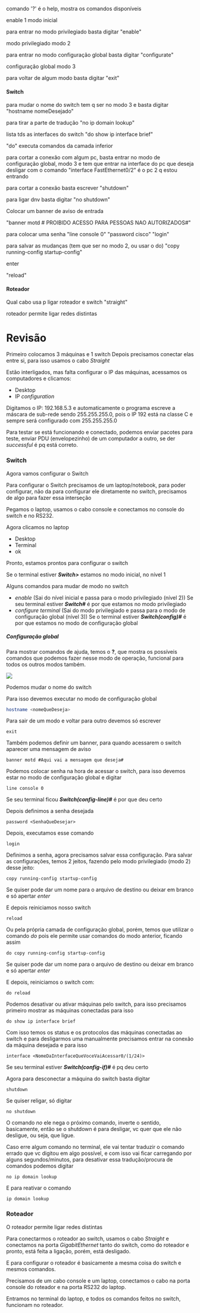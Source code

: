 comando '?' é o help, mostra os comandos disponíveis

enable 1 modo inicial

para entrar no modo privilegiado basta digitar "enable"

modo privilegiado modo 2

para entrar no modo configuração global basta digitar "configurate"

configuração global modo 3

para voltar de algum modo basta digitar "exit"
#### Switch

para mudar o nome do switch tem q ser no modo 3 e basta digitar "hostname nomeDesejado"

para tirar a parte de tradução
"no ip domain lookup"

lista tds as interfaces do switch
"do show ip interface brief"

"do" executa comandos da camada inferior

para cortar a conexão com algum pc, basta entrar no modo de configuração global, modo 3 e tem que entrar na interface do pc que deseja desligar com o comando 
"interface FastEthernet0/2" é o pc 2 q estou entrando

para cortar a conexão basta escrever "shutdown"

para ligar dnv basta digitar "no shutdown"

Colocar um banner de aviso de entrada

"banner motd # PROIBIDO ACESSO PARA PESSOAS NAO AUTORIZADOS#"

para colocar uma senha 
"line console 0"
"password cisco"
"login"

para salvar as mudanças (tem que ser no modo 2, ou usar o do)
"copy running-config startup-config"

enter

"reload"
#### Roteador
Qual cabo usa p ligar roteador e switch "straight"

roteador permite ligar redes distintas

# Revisão

Primeiro colocamos 3 máquinas e 1 switch
Depois precisamos conectar elas entre si, para isso usamos o cabo *Straight*

Estão interligados, mas falta configurar o IP das máquinas, acessamos os computadores e clicamos:
- Desktop
- IP *configuration*

Digitamos o IP: 192.168.5.3 e automaticamente o programa escreve a máscara de sub-rede sendo 255.255.255.0, pois o IP 192 está na classe C e sempre será configurado com 255.255.255.0

Para testar se está funcionando e conectado, podemos enviar pacotes para teste, enviar PDU (envelopezinho) de um computador a outro, se der *successful* é pq está correto.

### Switch

Agora vamos configurar o Switch

Para configurar o Switch precisamos de um laptop/notebook, para poder configurar, não da para configurar ele diretamente no switch, precisamos de algo para fazer essa interseção

Pegamos o laptop, usamos o cabo console e conectamos no console do switch e no RS232.

Agora clicamos no laptop
- Desktop
- Terminal
- ok

Pronto, estamos prontos para configurar o switch

Se o terminal estiver ***Switch>*** estamos no modo inicial, no nível 1 

Alguns comandos para mudar de modo no switch 

- *enable* (Sai do nível inicial e passa para o modo privilegiado (nível 2))
Se seu terminal estiver ***Switch#*** é por que estamos no modo privilegiado
- *configure terminal* (Sai do modo privilegiado e passa para o modo de configuração global (nível 3))
Se o terminal estiver ***Switch(config)#*** é por que estamos no modo de configuração global

##### Configuração global
Para mostrar comandos de ajuda, temos o **?**, que mostra os possíveis comandos que podemos fazer nesse modo de operação, funcional para todos os outros modos também.

![](assets/config.png)

Podemos mudar o nome do switch

Para isso devemos executar no modo de configuração global

```bash
hostname <nomeQueDeseja>
```

Para sair de um modo e voltar para outro devemos só escrever

```
exit
```

Também podemos definir um banner, para quando acessarem o switch aparecer uma mensagem de aviso

```
banner motd #Aqui vai a mensagem que deseja#
```

Podemos colocar senha na hora de acessar o switch, para isso devemos estar no modo de configuração global e digitar

```
line console 0
```

Se seu terminal ficou ***Switch(config-line)#*** é por que deu certo

Depois definimos a senha desejada
```
password <SenhaQueDesejar>
```

Depois, executamos esse comando

```
login
```

Definimos a senha, agora precisamos salvar essa configuração. Para salvar as configurações, temos 2 jeitos, fazendo pelo modo privilegiado (modo 2) desse jeito:

```
copy running-config startup-config
```

Se quiser pode dar um nome para o arquivo de destino ou deixar em branco e só apertar *enter*

E depois reiniciamos nosso switch

```
reload
```

Ou pela própria camada de configuração global, porém, temos que utilizar o comando *do* pois ele permite usar comandos do modo anterior, ficando assim

```
do copy running-config startup-config
```

Se quiser pode dar um nome para o arquivo de destino ou deixar em branco e só apertar *enter*

E depois, reiniciamos o switch com:

```
do reload
```


Podemos desativar ou ativar máquinas pelo switch, para isso precisamos primeiro mostrar as máquinas conectadas para isso

```
do show ip interface brief
```

Com isso temos os status e os protocolos das máquinas conectadas ao switch e para desligarmos uma manualmente precisamos entrar na conexão da máquina desejada e para isso

```
interface <NomeDaInterfaceQueVoceVaiAcessar0/(1/24)>
```

Se seu terminal estiver ***Switch(config-if)#*** é pq deu certo

Agora para desconectar a máquina do switch basta digitar

```
shutdown
```

Se quiser religar, só digitar

```
no shutdown
```

O comando *no* ele nega o próximo comando, inverte o sentido, basicamente, então se o shutdown é para desligar, vc quer que ele não desligue, ou seja, que ligue.

Caso erre algum comando no terminal, ele vai tentar traduzir o comando errado que vc digitou em algo possível, e com isso vai ficar carregando por alguns segundos/minutos, para desativar essa tradução/procura de comandos podemos digitar

```
no ip domain lookup
```

E para reativar o comando 

```
ip domain lookup
```

### Roteador
O roteador permite ligar redes distintas

Para conectarmos o roteador ao switch, usamos o cabo *Straight* e conectamos na porta *GigabitEthernet* tanto do switch, como do roteador e pronto, está feita a ligação, porém, está desligado.

E para configurar o roteador é basicamente a mesma coisa do switch e mesmos comandos.

Precisamos de um cabo console e um laptop, conectamos o cabo na porta console do roteador e na porta RS232 do laptop.

Entramos no terminal do laptop, e todos os comandos feitos no switch, funcionam no roteador.